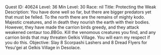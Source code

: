 Quest ID: 40624
Level: 36
Min Level: 30
Race: nil
Title: Protecting the Weak
Description: You have done well so far, but there are bigger predators yet that must be felled. To the north there are the remains of mighty kodo. Majestic creatures, and in death they nourish the earth with their bodies. However, they have made the carrion birds greedy, and they attack weakened centaur too.$B$BGo. Kill the venomous creatures you find, and any carrion birds that may threaten Gelkis Village. You will earn my respect if you do this.
Objective: Slay 8 Scorpashi Lashers and 8 Dread Flyers for Yesu'gei at Gelkis Village in Desolace.
